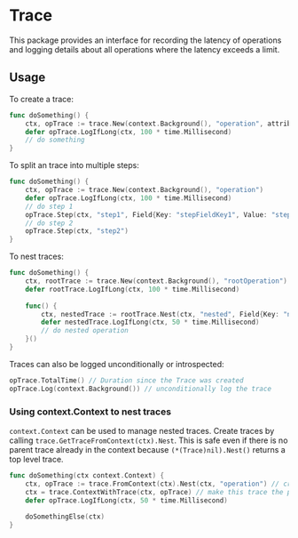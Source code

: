 # Trace

This package provides an interface for recording the latency of operations and logging details
about all operations where the latency exceeds a limit.

## Usage

To create a trace:

```go
func doSomething() {
    ctx, opTrace := trace.New(context.Background(), "operation", attribute.String("fieldKey1", "fieldValue1"))
    defer opTrace.LogIfLong(ctx, 100 * time.Millisecond)
    // do something
}
```

To split an trace into multiple steps:

```go
func doSomething() {
    ctx, opTrace := trace.New(context.Background(), "operation")
    defer opTrace.LogIfLong(ctx, 100 * time.Millisecond)
    // do step 1
    opTrace.Step(ctx, "step1", Field{Key: "stepFieldKey1", Value: "stepFieldValue1"})
    // do step 2
    opTrace.Step(ctx, "step2")
}
```

To nest traces:

```go
func doSomething() {
    ctx, rootTrace := trace.New(context.Background(), "rootOperation")
    defer rootTrace.LogIfLong(ctx, 100 * time.Millisecond)
    
    func() {
        ctx, nestedTrace := rootTrace.Nest(ctx, "nested", Field{Key: "nestedFieldKey1", Value: "nestedFieldValue1"})
        defer nestedTrace.LogIfLong(ctx, 50 * time.Millisecond)
        // do nested operation
    }()
}
```

Traces can also be logged unconditionally or introspected:

```go
opTrace.TotalTime() // Duration since the Trace was created
opTrace.Log(context.Background()) // unconditionally log the trace
```

### Using context.Context to nest traces

`context.Context` can be used to manage nested traces. Create traces by calling `trace.GetTraceFromContext(ctx).Nest`. 
This is safe even if there is no parent trace already in the context because `(*(Trace)nil).Nest()` returns
a top level trace.

```go
func doSomething(ctx context.Context) {
    ctx, opTrace := trace.FromContext(ctx).Nest(ctx, "operation") // create a trace, possibly nested
    ctx = trace.ContextWithTrace(ctx, opTrace) // make this trace the parent trace of the context
    defer opTrace.LogIfLong(ctx, 50 * time.Millisecond)
    
    doSomethingElse(ctx)
}
```
